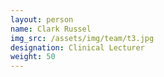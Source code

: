 ```yaml
---
layout: person
name: Clark Russel
img_src: /assets/img/team/t3.jpg
designation: Clinical Lecturer
weight: 50
--- 
```

